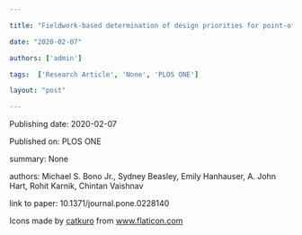 ---
title: "Fieldwork-based determination of design priorities for point-of-use drinking water quality sensors for use in resource-limited environments"
date: "2020-02-07"
authors: ['admin']
tags:  ['Research Article', 'None', 'PLOS ONE']
layout: "post"
---
Publishing date: 2020-02-07

Published on: PLOS ONE

summary: None

authors: Michael S. Bono Jr., Sydney Beasley, Emily Hanhauser, A. John Hart, Rohit Karnik, Chintan Vaishnav

link to paper: 10.1371/journal.pone.0228140

Icons made by <a href="https://www.flaticon.com/free-icon/bookshelves_3576884" title="catkuro">catkuro</a> from <a href="https://www.flaticon.com/" title="Flaticon"> www.flaticon.com</a>